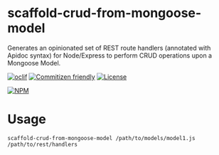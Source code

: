 scaffold-crud-from-mongoose-model
========
Generates an opinionated set of REST route handlers (annotated with Apidoc syntax) for Node/Express to perform CRUD operations upon a Mongoose Model.


[![oclif](https://img.shields.io/badge/cli-oclif-brightgreen.svg)](https://oclif.io)
[![Commitizen friendly](https://img.shields.io/badge/commitizen-friendly-brightgreen.svg)](http://commitizen.github.io/cz-cli/)
[![License](https://img.shields.io/npm/l/mynewcli.svg)](https://github.com/sayanriju/mynewcli/blob/master/package.json)

[![NPM](https://nodeico.herokuapp.com/@sayanriju/scaffold-crud-from-mongoose-model.svg)](https://www.npmjs.com/package/@sayanriju/scaffold-crud-from-mongoose-model)

<!-- toc -->
# Usage
`scaffold-crud-from-mongoose-model /path/to/models/model1.js /path/to/rest/handlers`
<!-- usage -->

